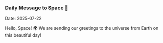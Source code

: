 ### Daily Message to Space 🌌
Date: 2025-07-22

Hello, Space! 🌍 We are sending our greetings to the universe from Earth on this beautiful day!
